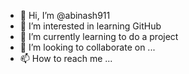 - 👋 Hi, I’m @abinash911
- 👀 I’m interested in learning GitHub
- 🌱 I’m currently learning to do a project
- 💞️ I’m looking to collaborate on ...
- 📫 How to reach me ...

<!---
abinash911/abinash911 is a ✨ special ✨ repository because its `README.md` (this file) appears on your GitHub profile.
You can click the Preview link to take a look at your changes.
--->
